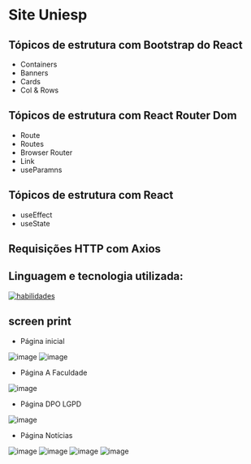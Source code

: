 # Site Uniesp

## Tópicos de estrutura com Bootstrap do React
- Containers
- Banners
- Cards
- Col & Rows

## Tópicos de estrutura com React Router Dom
- Route
- Routes
- Browser Router
- Link
- useParamns

## Tópicos de estrutura com React
- useEffect
- useState

## Requisições HTTP com Axios

## Linguagem e tecnologia utilizada:
[![habilidades](https://skillicons.dev/icons?i=react,js,axios,vscode,git,github)](skillicons.dev)

## screen print

- Página inicial

![image](https://github.com/user-attachments/assets/cc83f710-7847-4f9b-a698-5e9d01e27607)
![image](https://github.com/user-attachments/assets/2bcbeb9a-7375-4f96-8f6c-6f5f5b9bc9f8)

- Página A Faculdade

![image](https://github.com/user-attachments/assets/8dc55e46-8413-4754-8a9f-289cb696be03)

- Página DPO LGPD

![image](https://github.com/user-attachments/assets/5f839003-c9cf-419b-8226-751350503d2f)

- Página Notícias

![image](https://github.com/user-attachments/assets/87e50cce-549e-471c-b990-376cb89575ef)
![image](https://github.com/user-attachments/assets/f62edb90-883a-46d1-a169-9c3287fe6fe3)
![image](https://github.com/user-attachments/assets/a9d3ce17-0f47-416a-8abd-6e9f02d994f4)
![image](https://github.com/user-attachments/assets/fefe81ec-d2d3-42da-86c5-1fc19593467b)
